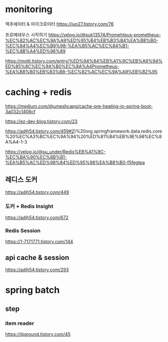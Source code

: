 # monitoring

액추에이터 & 마이크로미터
https://jun27.tistory.com/76

프로메테우스 시작하기
https://velog.io/@suk13574/Promehteus-prometheus-%EC%82%AC%EC%9A%A9%ED%95%B4%EB%B3%B4%EA%B8%B0-%EC%84%A4%EC%B9%98-%EA%B5%AC%EC%84%B1-%EC%8B%A4%ED%96%89

https://motti.tistory.com/entry/%ED%94%84%EB%A1%9C%EB%A9%94%ED%85%8C%EC%9A%B0%EC%8A%A4Prometheus-%EA%B8%B0%EB%B3%B8-%EC%82%AC%EC%9A%A9%EB%B2%95


# caching + redis
https://medium.com/@umeshcapg/cache-pre-heating-in-spring-boot-3a032c1408cf

https://ez-dev-blog.tistory.com/23

https://adjh54.tistory.com/459#2)%20org.springframework.data.redis.core%20%EC%A3%BC%EC%9A%94%20%ED%81%B4%EB%9E%98%EC%8A%A4-1-3

https://velog.io/@su_under/Redis%EB%A1%9C-%EC%BA%90%EC%8B%B1-%EA%B5%AC%ED%98%84%ED%95%98%EA%B8%B0-f5fegtea

## 레디스 도커
https://adjh54.tistory.com/449

### 도커 + Redis Insight
https://adjh54.tistory.com/672

### Redis Session

https://1-7171771.tistory.com/144

## api cache & session

https://adjh54.tistory.com/293



# spring batch

## step
### item reader

https://jbground.tistory.com/45